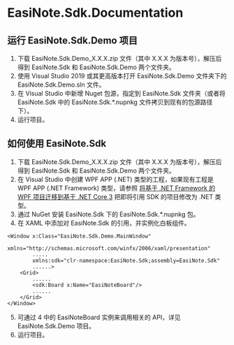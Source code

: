 # EasiNote.Sdk.Documentation
## 运行 EasiNote.Sdk.Demo 项目
1. 下载 EasiNote.Sdk.Demo_X.X.X.zip 文件（其中 X.X.X 为版本号），解压后得到 EasiNote.Sdk 和 EasiNote.Sdk.Demo 两个文件夹。
2. 使用 Visual Studio 2019 或其更高版本打开  EasiNote.Sdk.Demo 文件夹下的 EasiNote.Sdk.Demo.sln 文件。
3. 在 Visual Studio 中新增 Nuget 包源，指定到 EasiNote.Sdk 文件夹（或者将 EasiNote.Sdk 中的 EasiNote.Sdk.*.nupnkg 文件拷贝到现有的包源路径下）。
4. 运行项目。

## 如何使用 EasiNote.Sdk
1. 下载 EasiNote.Sdk.Demo_X.X.X.zip 文件（其中 X.X.X 为版本号），解压后得到 EasiNote.Sdk 和 EasiNote.Sdk.Demo 两个文件夹。
2. 在 Visual Studio 中创建 WPF APP (.NET) 类型的工程，如果现有工程是 WPF APP (.NET Framework) 类型，请参照 [将基于 .NET Framework 的 WPF 项目迁移到基于 .NET Core 3](https://blog.walterlv.com/post/migrate-wpf-project-from-dotnet-framework-to-dotnet-core.html) 把即将引用 SDK 的项目修改为 .NET 类型。 
3. 通过 NuGet 安装 EasiNote.Sdk 下的 EasiNote.Sdk.*.nupnkg 包。
4. 在 XAML 中添加对 EasiNote.Sdk 的引用，并实例化白板组件。
```xaml
<Window x:Class="EasiNote.Sdk.Demo.MainWindow"
        xmlns="http://schemas.microsoft.com/winfx/2006/xaml/presentation"
        .....
        xmlns:sdk="clr-namespace:EasiNote.Sdk;assembly=EasiNote.Sdk"
        ......>
    <Grid>
        ......
        <sdk:Board x:Name="EasiNoteBoard"/>
        ......
    </Grid>
</Window>
```
5. 可通过 4 中的 EasiNoteBoard 实例来调用相关的 API，详见 EasiNote.Sdk.Demo 项目。
6. 运行项目。
